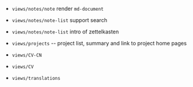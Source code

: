 - `views/notes/note` render `md-document`

- `views/notes/note-list` support search
- `views/notes/note-list` intro of zettelkasten

- `views/projects` -- project list, summary and link to project home pages

- `views/CV-CN`
- `views/CV`

- `views/translations`
